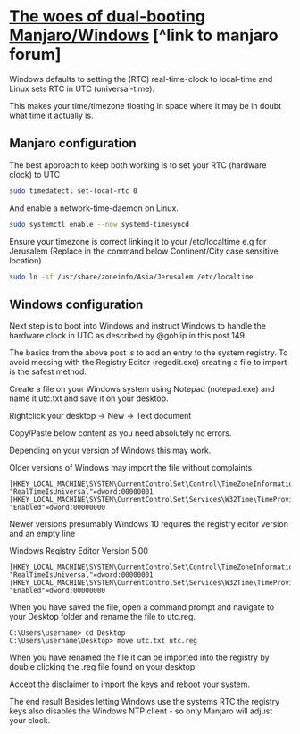 # [The woes of dual-booting Manjaro/Windows](https://forum.manjaro.org/t/howto-get-your-time-timezone-right-using-manjaro-windows-dual-boot/89359) [^link to manjaro forum]

Windows defaults to setting the (RTC) real-time-clock to local-time and Linux sets RTC in UTC (universal-time).

This makes your time/timezone floating in space where it may be in doubt what time it actually is.

## Manjaro configuration

The best approach to keep both working is to set your RTC (hardware clock) to UTC

``` bash
sudo timedatectl set-local-rtc 0
```

And enable a network-time-daemon on Linux.

``` bash
sudo systemctl enable --now systemd-timesyncd
```

Ensure your timezone is correct linking it to your /etc/localtime e.g for Jerusalem (Replace in the command below Continent/City case sensitive location)

``` bash
sudo ln -sf /usr/share/zoneinfo/Asia/Jerusalem /etc/localtime
```

## Windows configuration

Next step is to boot into Windows and instruct Windows to handle the hardware clock in UTC as described by @gohlip in this post 149.

The basics from the above post is to add an entry to the system registry. To avoid messing with the Registry Editor (regedit.exe) creating a file to import is the safest method.

Create a file on your Windows system using Notepad (notepad.exe) and name it utc.txt and save it on your desktop.

Rightclick your desktop → New → Text document

Copy/Paste below content as you need absolutely no errors.

Depending on your version of Windows this may work.

Older versions of Windows may import the file without complaints

```
[HKEY_LOCAL_MACHINE\SYSTEM\CurrentControlSet\Control\TimeZoneInformation]
"RealTimeIsUniversal"=dword:00000001
[HKEY_LOCAL_MACHINE\SYSTEM\CurrentControlSet\Services\W32Time\TimeProviders\NtpClient]
"Enabled"=dword:00000000
```
Newer versions presumably Windows 10 requires the registry editor version and an empty line

Windows Registry Editor Version 5.00
```
[HKEY_LOCAL_MACHINE\SYSTEM\CurrentControlSet\Control\TimeZoneInformation]
"RealTimeIsUniversal"=dword:00000001
[HKEY_LOCAL_MACHINE\SYSTEM\CurrentControlSet\Services\W32Time\TimeProviders\NtpClient]
"Enabled"=dword:00000000
```
When you have saved the file, open a command prompt and navigate to your Desktop folder and rename the file to utc.reg.

``` batch
C:\Users\username> cd Desktop
C:\Users\username\Desktop> move utc.txt utc.reg
```

When you have renamed the file it can be imported into the registry by double clicking the .reg file found on your desktop.

Accept the disclaimer to import the keys and reboot your system.

The end result
Besides letting Windows use the systems RTC the registry keys also disables the Windows NTP client - so only Manjaro will adjust your clock.
